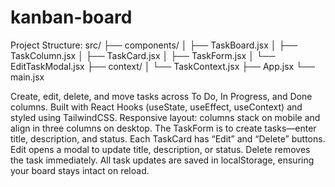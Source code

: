 # kanban-board
Project Structure:
src/
├── components/
│   ├── TaskBoard.jsx
│   ├── TaskColumn.jsx
│   ├── TaskCard.jsx
│   ├── TaskForm.jsx
│   └── EditTaskModal.jsx
├── context/
│   └── TaskContext.jsx
├── App.jsx
└── main.jsx

Create, edit, delete, and move tasks across To Do, In Progress, and Done columns.
Built with React Hooks (useState, useEffect, useContext) and styled using TailwindCSS.
Responsive layout: columns stack on mobile and align in three columns on desktop.
The TaskForm is to create tasks—enter title, description, and status.
Each TaskCard has “Edit” and “Delete” buttons.
Edit opens a modal to update title, description, or status.
Delete removes the task immediately.
All task updates are saved in localStorage, ensuring your board stays intact on reload.

